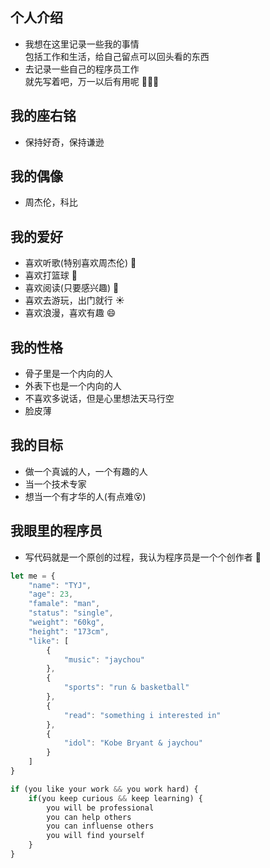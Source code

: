 ## 个人介绍
- 我想在这里记录一些我的事情<br>包括工作和生活，给自己留点可以回头看的东西
- 去记录一些自己的程序员工作<br>
就先写着吧，万一以后有用呢 🌟🌟🌟
## 我的座右铭
- 保持好奇，保持谦逊
## 我的偶像
- 周杰伦，科比
## 我的爱好
- 喜欢听歌(特别喜欢周杰伦) :musical_note:
- 喜欢打篮球 :basketball:
- 喜欢阅读(只要感兴趣) :book:
- 喜欢去游玩，出门就行 :sunny:
- 喜欢浪漫，喜欢有趣 :smile:
## 我的性格
- 骨子里是一个内向的人
- 外表下也是一个内向的人
- 不喜欢多说话，但是心里想法天马行空
- 脸皮薄
## 我的目标
- 做一个真诚的人，一个有趣的人
- 当一个技术专家
- 想当一个有才华的人(有点难:dizzy_face:)
## 我眼里的程序员
- 写代码就是一个原创的过程，我认为程序员是一个个创作者 :clap:
```js
let me = {
    "name": "TYJ",
    "age": 23,
    "famale": "man",
    "status": "single",
    "weight": "60kg",
    "height": "173cm",
    "like": [
        {
            "music": "jaychou"
        },
        {
            "sports": "run & basketball"
        },
        {
            "read": "something i interested in"
        },
        {
            "idol": "Kobe Bryant & jaychou"
        }
    ]
}

if (you like your work && you work hard) {
    if(you keep curious && keep learning) {
        you will be professional
        you can help others
        you can influense others
        you will find yourself
    }
}
```

